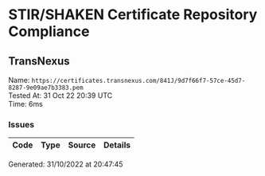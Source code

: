 # STIR/SHAKEN Certificate Repository Compliance

## TransNexus

Name: `https://certificates.transnexus.com/841J/9d7f66f7-57ce-45d7-8287-9e09ae7b3383.pem`\
Tested At: 31 Oct 22 20:39 UTC\
Time: 6ms

### Issues

| Code | Type | Source | Details |
|------|------|--------|---------|

Generated: 31/10/2022 at 20:47:45